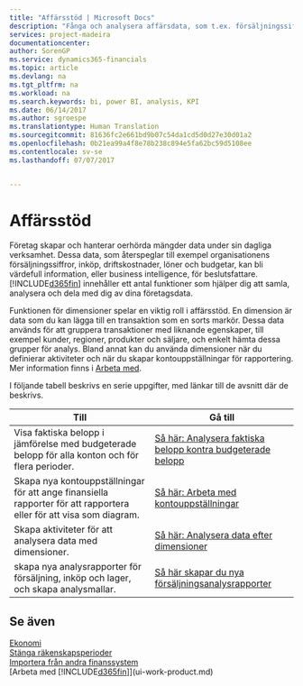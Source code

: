 ```yaml
---
title: "Affärsstöd | Microsoft Docs"
description: "Fånga och analysera affärsdata, som t.ex. försäljningssiffror, inköp, driftskostnader, löner och budgetar, kan bli värdefull information, eller business intelligence, för beslutsfattare."
services: project-madeira
documentationcenter: 
author: SorenGP
ms.service: dynamics365-financials
ms.topic: article
ms.devlang: na
ms.tgt_pltfrm: na
ms.workload: na
ms.search.keywords: bi, power BI, analysis, KPI
ms.date: 06/14/2017
ms.author: sgroespe
ms.translationtype: Human Translation
ms.sourcegitcommit: 81636fc2e661bd9b07c54da1cd5d0d27e30d01a2
ms.openlocfilehash: 0b21ea99a4f8e78b238c894e5fa62bc59d5108ee
ms.contentlocale: sv-se
ms.lasthandoff: 07/07/2017


---
```

# <a name="business-intelligence"></a>Affärsstöd
Företag skapar och hanterar oerhörda mängder data under sin dagliga verksamhet. Dessa data, som återspeglar till exempel organisationens försäljningssiffror, inköp, driftskostnader, löner och budgetar, kan bli värdefull information, eller business intelligence, för beslutsfattare. [!INCLUDE[d365fin](includes/d365fin_md.md)] innehåller ett antal funktioner som hjälper dig att samla, analysera och dela med dig av dina företagsdata.

Funktionen för dimensioner spelar en viktig roll i affärsstöd. En dimension är data som du kan lägga till en transaktion som en sorts markör. Dessa data används för att gruppera transaktioner med liknande egenskaper, till exempel kunder, regioner, produkter och säljare, och enkelt hämta dessa grupper för analys. Bland annat kan du använda dimensioner när du definierar aktiviteter och när du skapar kontouppställningar för rapportering. Mer information finns i [Arbeta med](finance-dimensions.md).

I följande tabell beskrivs en serie uppgifter, med länkar till de avsnitt där de beskrivs.  

| Till | Gå till |
| --- | --- |
|Visa faktiska belopp i jämförelse med budgeterade belopp för alla konton och för flera perioder.|[Så här: Analysera faktiska belopp kontra budgeterade belopp](bi-how-analyze-actual-versus-budget.md)|
|Skapa nya kontouppställningar för att ange finansiella rapporter för att rapportera eller för att visa som diagram.|[Så här: Arbeta med kontouppställningar](bi-how-work-account-schedule.md)|
|Skapa aktiviteter för att analysera data med dimensioner.|[Så här: Analysera data efter dimensioner](bi-how-analyze-data-dimension.md)|
|skapa nya analysrapporter för försäljning, inköp och lager, och skapa analysmallar.|[Så här skapar du nya försäljningsanalysrapporter](bi-how-create-analysis-views-reports.md)|

## <a name="see-also"></a>Se även
[Ekonomi](finance.md)    
[Stänga räkenskapsperioder](year-close-years-periods.md)  
[Importera från andra finanssystem](upload-data.md)  
[Arbeta med [!INCLUDE[d365fin](includes/d365fin_md.md)]](ui-work-product.md)

